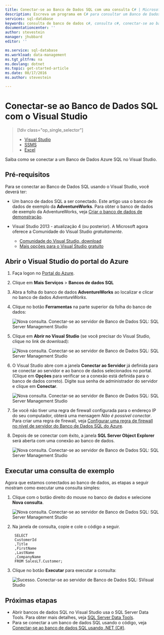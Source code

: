 ```yaml
---
title: Conectar-se ao Banco de Dados SQL com uma consulta C# | Microsoft Docs
description: Escreva um programa em C# para consultar um Banco de Dados SQL e se conectar a ele Informações sobre endereços IP, cadeias de conexão, logon seguro e Visual Studio gratuito.
services: sql-database
keywords: consulta de banco de dados c#, consulta c#, conectar-se ao banco de dados, SQL C#
documentationcenter: ''
author: stevestein
manager: jhubbard
editor: ''

ms.service: sql-database
ms.workload: data-management
ms.tgt_pltfrm: na
ms.devlang: dotnet
ms.topic: get-started-article
ms.date: 08/17/2016
ms.author: stevestein

---
```

# Conectar-se ao Banco de Dados SQL com o Visual Studio
> [!div class="op_single_selector"]
> * [Visual Studio](sql-database-connect-query.md)
> * [SSMS](sql-database-connect-query-ssms.md)
> * [Excel](sql-database-connect-excel.md)
> 
> 

Saiba como se conectar a um Banco de Dados Azure SQL no Visual Studio.

## Pré-requisitos
Para se conectar ao Banco de Dados SQL usando o Visual Studio, você deverá ter:

* Um banco de dados SQL a ser conectado. Este artigo usa o banco de dados de exemplo da **AdventureWorks**. Para obter o banco de dados de exemplo da AdventureWorks, veja [Criar o banco de dados de demonstração](sql-database-get-started.md).
* Visual Studio 2013 - atualização 4 (ou posterior). A Microsoft agora oferece a Comunidade do Visual Studio *gratuitamente*.
  
  * [Comunidade do Visual Studio, download](http://www.visualstudio.com/products/visual-studio-community-vs)
  * [Mais opções para o Visual Studio gratuito](http://www.visualstudio.com/products/free-developer-offers-vs.aspx)

## Abrir o Visual Studio do portal do Azure
1. Faça logon no [Portal do Azure](https://portal.azure.com/).
2. Clique em **Mais Serviços** > **Bancos de dados SQL**
3. Abra a folha do banco de dados **AdventureWorks** ao localizar e clicar no banco de dados *AdventureWorks*.
4. Clique no botão **Ferramentas** na parte superior da folha do banco de dados:
   
    ![Nova consulta. Conectar-se ao servidor de Banco de Dados SQL: SQL Server Management Studio](./media/sql-database-connect-query/tools.png)
5. Clique em **Abrir no Visual Studio** (se você precisar do Visual Studio, clique no link de download):
   
    ![Nova consulta. Conectar-se ao servidor de Banco de Dados SQL: SQL Server Management Studio](./media/sql-database-connect-query/open-in-vs.png)
6. O Visual Studio abre com a janela **Conectar ao Servidor** já definida para se conectar ao servidor e ao banco de dados selecionados no portal. (Clique em **Opções** para verificar se a conexão está definida para o banco de dados correto). Digite sua senha de administrador do servidor e clique em **Conectar**.

    ![Nova consulta. Conectar-se ao servidor de Banco de Dados SQL: SQL Server Management Studio](./media/sql-database-connect-query/connect.png)


1. Se você não tiver uma regra de firewall configurada para o endereço IP do seu computador, obterá uma mensagem *Não é possível conectar*. Para criar uma regra de firewall, veja [Configurar uma regra de firewall no nível de servidor do Banco de Dados SQL do Azure](sql-database-configure-firewall-settings.md).
2. Depois de se conectar com êxito, a janela **SQL Server Object Explorer** será aberta com uma conexão ao banco de dados.
   
    ![Nova consulta. Conectar-se ao servidor de Banco de Dados SQL: SQL Server Management Studio](./media/sql-database-connect-query/sql-server-object-explorer.png)

## Executar uma consulta de exemplo
Agora que estamos conectados ao banco de dados, as etapas a seguir mostram como executar uma consulta simples:

1. Clique com o botão direito do mouse no banco de dados e selecione **Nova consulta**.
   
    ![Nova consulta. Conectar-se ao servidor de Banco de Dados SQL: SQL Server Management Studio](./media/sql-database-connect-query/new-query.png)
2. Na janela de consulta, copie e cole o código a seguir.
   
        SELECT
        CustomerId
        ,Title
        ,FirstName
        ,LastName
        ,CompanyName
        FROM SalesLT.Customer;
3. Clique no botão **Executar** para executar a consulta:
   
    ![Sucesso. Conectar-se ao servidor de Banco de Dados SQL: SVisual Studio](./media/sql-database-connect-query/run-query.png)

## Próximas etapas
* Abrir bancos de dados SQL no Visual Studio usa o SQL Server Data Tools. Para obter mais detalhes, veja [SQL Server Data Tools](https://msdn.microsoft.com/library/hh272686.aspx).
* Para se conectar a um banco de dados SQL usando o código, veja [Conectar-se ao banco de dados SQL usando .NET (C#)](sql-database-develop-dotnet-simple.md).

<!----HONumber=AcomDC_0824_2016-->